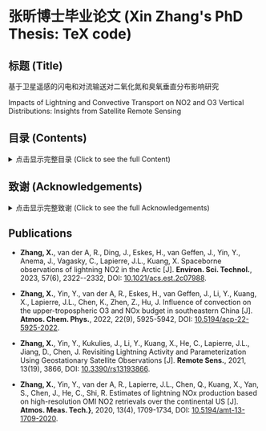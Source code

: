 # 张昕博士毕业论文 (Xin Zhang's PhD Thesis: TeX code)

## 标题 (Title)

基于卫星遥感的闪电和对流输送对二氧化氮和臭氧垂直分布影响研究

Impacts of Lightning and Convective Transport on  NO2 and O3 Vertical Distributions: Insights from Satellite Remote Sensing

## 目录 (Contents)

<details><summary> 点击显示完整目录 (Click to see the full Content)  </summary>
<p>

- 绪论

    - 研究背景及意义
    - 国内外研究进展
        - 深对流与闪电的关系
        - 深对流中闪电氮氧化物的观测和估算
        - 深对流对痕量气体垂直分布的影响
    - 存在问题及本研究目标和研究内容

- 资料及模式介绍

    - 原位观测
        - 臭氧探空
        - 闪电数据集
    - 卫星观测
        - 臭氧监测仪 (OMI)
        - 对流层观测仪 (TROPOMI)
        - 微波临边探测器 (MLS)
    - 大气化学模式
        - WRF-Chem模式
        - MERRA2-GMI模拟数据集

- 闪电二氧化氮的反演算法

  - 基于卫星遥感的闪电二氧化氮反演
    - 算法基础
    - 算法的应用条件
  - 反演结果的对比验证分析
    - 不同反演算法之间的差异性
    - 反演及产率计算中的不确定性分析
  - 本章小结

- 闪电二氧化氮反演算法的应用

  - 污染地区(中国东南部)
    - 模式设置及闪电同化结果评估
    - 闪电氮氧化物的产率及其不确定性分析
    - 闪电二氧化氮对TROPOMI二氧化氮产品的影响 
  - 清洁地区(北极)
    - 闪电的分布
    - 闪电二氧化氮的计算
    - 闪电二氧化氮产率的海陆性差异
    - 氮氧化物不同排放源的贡献
  - 本章小结

- 深对流对氮氧化物和臭氧垂直再分布的影响

  - 云切片算法介绍
  - 对流条件下痕量气体的垂直分布
    - 二氧化氮
    - 臭氧
  - 深对流造成臭氧浓度变化的原因
    - 动力输送和化学反应的贡献
    - 闪电氮氧化物的贡献
  - 本章小结

- 结论与展望

  - 主要结论
  - 论文特色与创新
  - 不足之处与展望
  </p>
  </details>

## 致谢 (Acknowledgements)

<details><summary> 点击显示完整致谢 (Click to see the full Acknowledgements)  </summary>
<p>

行文至此，本应长舒一气，谢天谢地，然唯觉十年一觉云中梦，似醒非醒百态生。

### 成云致雨

云，山川气也。吾本乡野之气，漫漫求学，乃入南信。
积升四载，虽至露点，缺核无以成云。
幸遇恩师，言传身教，悟以往之书本，知来者之躬行，
谨始虑终，教学相长，方有云滴，如人饮水，冷暖自知。
而同门及友人亦吾师，不知踽踽独行之黯然，切磋琢磨，互成雨滴。

### 雷辊电霍

雷，阴阳薄动雷雨，生物者也。
欲成惊雷者，必先冻其筋骨，所以曾益其所不能。
尼德兰之师叮咛，大道至简，乘风直上入乱流，千迴百转出真知。
同行之人如冰似霰，相语之词妙笔生花，终见列缺。


### 云销雨霁

雨，水从云下也。
升腾万里落为镜湖水，镜中父母容颜改，风起波澜声声归。
放眼红尘难寻桃花源，洞外世人朝夕渡，雨打船头点点回。

### 后记

连篇累牍七万余，诸师诲而不倦，五易此稿，倘有阙漏，恕见谅。

</p>
</details>

## Publications

- **Zhang, X.**, van der A, R., Ding, J., Eskes, H., van Geffen, J., Yin, Y., Anema, J., Vagasky, C., Lapierre, J.L., Kuang, X. Spaceborne observations of lightning NO2 in the Arctic [J]. **Environ. Sci. Technol.**, 2023, 57(6), 2322--2332, DOI: [10.1021/acs.est.2c07988](https://doi.org/10.1021/acs.est.2c07988).

- **Zhang, X.**, Yin, Y., van der A, R., Eskes, H., van Geffen, J., Li, Y., Kuang, X., Lapierre, J.L., Chen, K., Zhen, Z., Hu, J. Influence of convection on the
  upper-tropospheric O3 and NOx budget in southeastern China [J]. **Atmos. Chem. Phys.**, 2022, 22(9), 5925-5942,
  DOI: [10.5194/acp-22-5925-2022](https://doi.org/10.5194/acp-22-5925-2022).

- **Zhang, X.**, Yin, Y., Kukulies, J., Li, Y., Kuang, X., He, C., Lapierre, J.L., Jiang, D., Chen, J. Revisiting Lightning Activity and Parameterization Using Geostationary Satellite Observations [J]. **Remote Sens.**, 2021, 13(19), 3866, DOI: [10.3390/rs13193866](https://doi.org/10.3390/rs13193866).

- **Zhang, X.**, Yin, Y., van der A, R., Lapierre, J.L., Chen, Q., Kuang, X., Yan, S., Chen, J., He, C., Shi, R. Estimates of lightning NOx production based on high-resolution OMI NO2 retrievals over the continental US [J]. **Atmos. Meas. Tech.}**, 2020, 13(4), 1709-1734,
  DOI: [10.5194/amt-13-1709-2020](https://doi.org/10.5194/amt-13-1709-2020).

